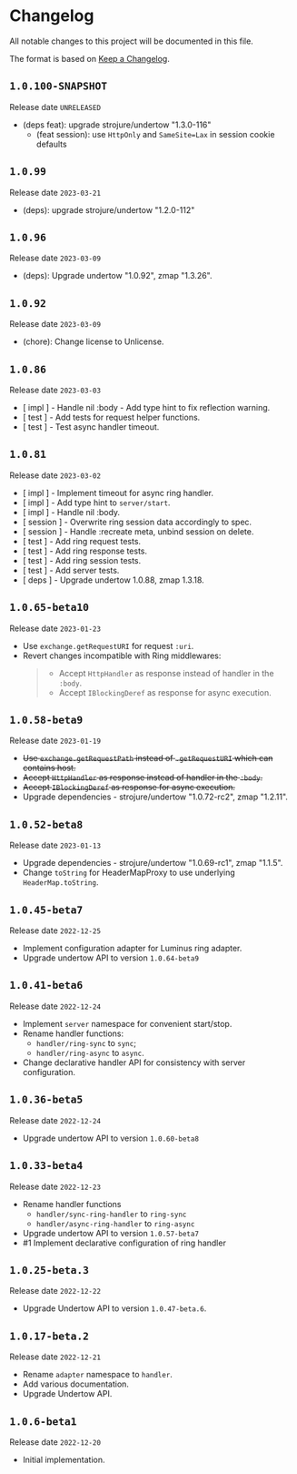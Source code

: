 # Changelog

All notable changes to this project will be documented in this file.

The format is based on [Keep a Changelog](https://keepachangelog.com/en/1.0.0/).

## `1.0.100-SNAPSHOT`

Release date `UNRELEASED`

- (deps feat): upgrade strojure/undertow "1.3.0-116"
  - (feat session): use `HttpOnly` and `SameSite=Lax` in session cookie defaults

## `1.0.99`

Release date `2023-03-21`

- (deps): upgrade strojure/undertow "1.2.0-112"

## `1.0.96`

Release date `2023-03-09`

- (deps): Upgrade undertow "1.0.92", zmap "1.3.26".

## `1.0.92`

Release date `2023-03-09`

- (chore): Change license to Unlicense.

## `1.0.86`

Release date `2023-03-03`

- \[ impl ] - Handle nil :body - Add type hint to fix reflection warning.
- \[ test ] - Add tests for request helper functions.
- \[ test ] - Test async handler timeout.

## `1.0.81`

Release date `2023-03-02`

- \[ impl ] - Implement timeout for async ring handler.
- \[ impl ] - Add type hint to `server/start`.
- \[ impl ] - Handle nil :body.
- \[ session ] - Overwrite ring session data accordingly to spec.
- \[ session ] - Handle :recreate meta, unbind session on delete.
- \[ test ] - Add ring request tests.
- \[ test ] - Add ring response tests.
- \[ test ] - Add ring session tests.
- \[ test ] - Add server tests.
- \[ deps ] - Upgrade undertow 1.0.88, zmap 1.3.18.

## `1.0.65-beta10`

Release date `2023-01-23`

- Use `exchange.getRequestURI` for request `:uri`.
- Revert changes incompatible with Ring middlewares:
  > - Accept `HttpHandler` as response instead of handler in the `:body`.
  > - Accept `IBlockingDeref` as response for async execution.

## `1.0.58-beta9`

Release date `2023-01-19`

- ~~Use `exchange.getRequestPath` instead of `.getRequestURI` which can contains
  host.~~
- ~~Accept `HttpHandler` as response instead of handler in the `:body`.~~
- ~~Accept `IBlockingDeref` as response for async execution.~~
- Upgrade dependencies - strojure/undertow "1.0.72-rc2", zmap "1.2.11".

## `1.0.52-beta8`

Release date `2023-01-13`

- Upgrade dependencies - strojure/undertow "1.0.69-rc1", zmap "1.1.5".
- Change `toString` for HeaderMapProxy to use underlying `HeaderMap.toString`.

## `1.0.45-beta7`

Release date `2022-12-25`

- Implement configuration adapter for Luminus ring adapter.
- Upgrade undertow API to version `1.0.64-beta9`

## `1.0.41-beta6`

Release date `2022-12-24`

- Implement `server` namespace for convenient start/stop.
- Rename handler functions:
    - `handler/ring-sync` to `sync`;
    - `handler/ring-async` to `async`.
- Change declarative handler API for consistency with server configuration.

## `1.0.36-beta5`

Release date `2022-12-24`

- Upgrade undertow API to version `1.0.60-beta8`

## `1.0.33-beta4`

Release date `2022-12-23`

- Rename handler functions
    - `handler/sync-ring-handler` to `ring-sync`
    - `handler/async-ring-handler` to `ring-async`
- Upgrade undertow API to version `1.0.57-beta7`
- #1 Implement declarative configuration of ring handler

## `1.0.25-beta.3`

Release date `2022-12-22`

- Upgrade Undertow API to version `1.0.47-beta.6`.

## `1.0.17-beta.2`

Release date `2022-12-21`

- Rename `adapter` namespace to `handler`.
- Add various documentation.
- Upgrade Undertow API.

## `1.0.6-beta1`

Release date `2022-12-20`

- Initial implementation.
